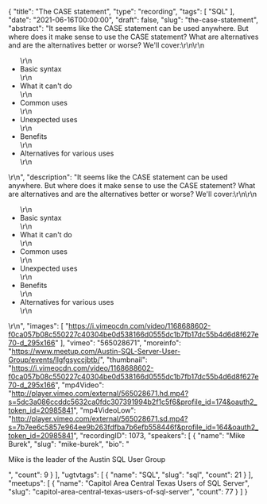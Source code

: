 {
  "title": "The CASE statement",
  "type": "recording",
  "tags": [
    "SQL"
  ],
  "date": "2021-06-16T00:00:00",
  "draft": false,
  "slug": "the-case-statement",
  "abstract": "It seems like the CASE statement can be used anywhere. But where does it make sense to use the CASE statement? What are alternatives and are the alternatives better or worse? We'll cover:\r\n\r\n<ul>\r\n<li>Basic syntax</li>\r\n<li>What it can't do</li>\r\n<li>Common uses</li>\r\n<li>Unexpected uses</li>\r\n<li>Benefits</li>\r\n<li>Alternatives for various uses</li>\r\n</ul>\r\n",
  "description": "It seems like the CASE statement can be used anywhere. But where does it make sense to use the CASE statement? What are alternatives and are the alternatives better or worse? We'll cover:\r\n\r\n<ul>\r\n<li>Basic syntax</li>\r\n<li>What it can't do</li>\r\n<li>Common uses</li>\r\n<li>Unexpected uses</li>\r\n<li>Benefits</li>\r\n<li>Alternatives for various uses</li>\r\n</ul>\r\n",
  "images": [
    "https://i.vimeocdn.com/video/1168688602-f0ca057b08c550227c40304be0d538166d0555dc1b7fb17dc55b4d6d8f627e70-d_295x166"
  ],
  "vimeo": "565028671",
  "moreinfo": "https://www.meetup.com/Austin-SQL-Server-User-Group/events/llgfgsyccjbtb/",
  "thumbnail": "https://i.vimeocdn.com/video/1168688602-f0ca057b08c550227c40304be0d538166d0555dc1b7fb17dc55b4d6d8f627e70-d_295x166",
  "mp4Video": "http://player.vimeo.com/external/565028671.hd.mp4?s=5dc3a086ccddc5632ca0fdc307391994b2f1c5f6&profile_id=174&oauth2_token_id=20985841",
  "mp4VideoLow": "http://player.vimeo.com/external/565028671.sd.mp4?s=7b7ee6c5857e964ee9b263fdfba7b6efb558446f&profile_id=164&oauth2_token_id=20985841",
  "recordingID": 1073,
  "speakers": [
    {
      "name": "Mike Burek",
      "slug": "mike-burek",
      "bio": "<p>Mike is the leader of the Austin SQL User Group</p>",
      "count": 9
    }
  ],
  "ugtvtags": [
    {
      "name": "SQL",
      "slug": "sql",
      "count": 21
    }
  ],
  "meetups": [
    {
      "name": "Capitol Area Central Texas Users of SQL Server",
      "slug": "capitol-area-central-texas-users-of-sql-server",
      "count": 77
    }
  ]
}